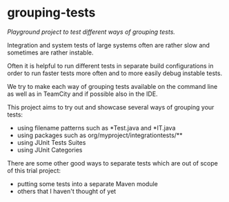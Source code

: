 grouping-tests
==============

_Playground project to test different ways of grouping tests._

Integration and system tests of large systems often are rather slow and sometimes are rather instable. 

Often it is helpful to run different tests in separate build configurations in order to run faster tests more often and to more easily debug instable tests.

We try to make each way of grouping tests available on the command line as well as in TeamCity and if possible also in the IDE.

This project aims to try out and showcase several ways of grouping your tests:
 - using filename patterns such as *Test.java and *IT.java
 - using packages such as org/myproject/integrationtests/**
 - using JUnit Tests Suites
 - using JUnit Categories

There are some other good ways to separate tests which are out of scope of this trial project:
 - putting some tests into a separate Maven module
 - others that I haven't thought of yet
